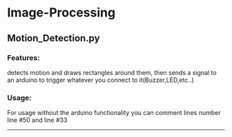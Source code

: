 # Image-Processing

## Motion_Detection.py
### Features: 
detects motion and draws rectangles around them, then sends a signal to an arduino to trigger whatever you connect to it(Buzzer,LED,etc..)

### Usage: 
For usage without the arduino functionality you can comment lines number 
line #50  and line #33

------------------------------------------------------------------------------------------------------------------------------------
